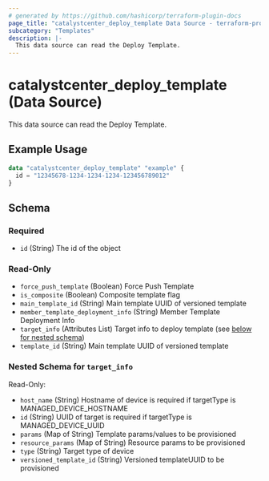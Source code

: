 ```yaml
---
# generated by https://github.com/hashicorp/terraform-plugin-docs
page_title: "catalystcenter_deploy_template Data Source - terraform-provider-catalystcenter"
subcategory: "Templates"
description: |-
  This data source can read the Deploy Template.
---
```


# catalystcenter_deploy_template (Data Source)

This data source can read the Deploy Template.

## Example Usage

```terraform
data "catalystcenter_deploy_template" "example" {
  id = "12345678-1234-1234-1234-123456789012"
}
```

<!-- schema generated by tfplugindocs -->
## Schema

### Required

- `id` (String) The id of the object

### Read-Only

- `force_push_template` (Boolean) Force Push Template
- `is_composite` (Boolean) Composite template flag
- `main_template_id` (String) Main template UUID of versioned template
- `member_template_deployment_info` (String) Member Template Deployment Info
- `target_info` (Attributes List) Target info to deploy template (see [below for nested schema](#nestedatt--target_info))
- `template_id` (String) Main template UUID of versioned template

<a id="nestedatt--target_info"></a>
### Nested Schema for `target_info`

Read-Only:

- `host_name` (String) Hostname of device is required if targetType is MANAGED_DEVICE_HOSTNAME
- `id` (String) UUID of target is required if targetType is MANAGED_DEVICE_UUID
- `params` (Map of String) Template params/values to be provisioned
- `resource_params` (Map of String) Resource params to be provisioned
- `type` (String) Target type of device
- `versioned_template_id` (String) Versioned templateUUID to be provisioned
